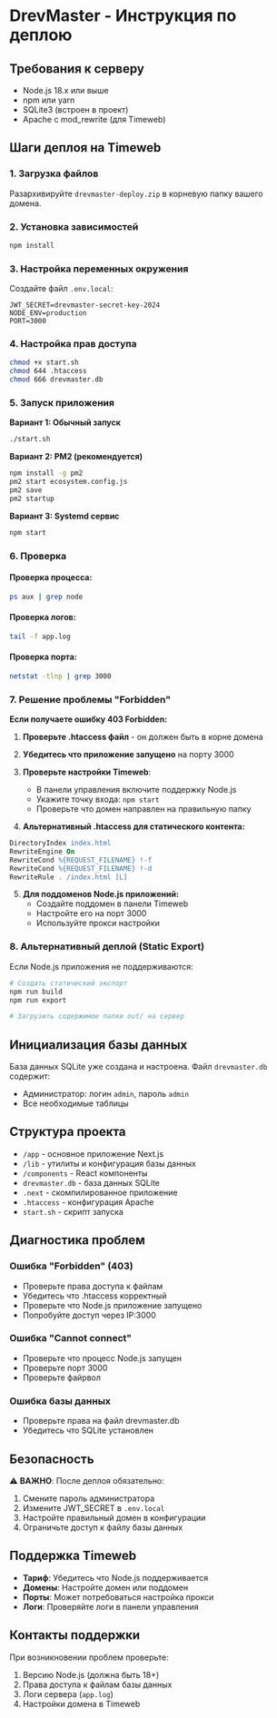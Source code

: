 # DrevMaster - Инструкция по деплою

## Требования к серверу

- Node.js 18.x или выше
- npm или yarn
- SQLite3 (встроен в проект)
- Apache с mod_rewrite (для Timeweb)

## Шаги деплоя на Timeweb

### 1. Загрузка файлов

Разархивируйте `drevmaster-deploy.zip` в корневую папку вашего домена.

### 2. Установка зависимостей

```bash
npm install
```

### 3. Настройка переменных окружения

Создайте файл `.env.local`:

```
JWT_SECRET=drevmaster-secret-key-2024
NODE_ENV=production
PORT=3000
```

### 4. Настройка прав доступа

```bash
chmod +x start.sh
chmod 644 .htaccess
chmod 666 drevmaster.db
```

### 5. Запуск приложения

**Вариант 1: Обычный запуск**

```bash
./start.sh
```

**Вариант 2: PM2 (рекомендуется)**

```bash
npm install -g pm2
pm2 start ecosystem.config.js
pm2 save
pm2 startup
```

**Вариант 3: Systemd сервис**

```bash
npm start
```

### 6. Проверка

#### Проверка процесса:

```bash
ps aux | grep node
```

#### Проверка логов:

```bash
tail -f app.log
```

#### Проверка порта:

```bash
netstat -tlnp | grep 3000
```

### 7. Решение проблемы "Forbidden"

**Если получаете ошибку 403 Forbidden:**

1. **Проверьте .htaccess файл** - он должен быть в корне домена
2. **Убедитесь что приложение запущено** на порту 3000
3. **Проверьте настройки Timeweb**:

   - В панели управления включите поддержку Node.js
   - Укажите точку входа: `npm start`
   - Проверьте что домен направлен на правильную папку

4. **Альтернативный .htaccess для статического контента:**

```apache
DirectoryIndex index.html
RewriteEngine On
RewriteCond %{REQUEST_FILENAME} !-f
RewriteCond %{REQUEST_FILENAME} !-d
RewriteRule . /index.html [L]
```

5. **Для поддоменов Node.js приложений:**
   - Создайте поддомен в панели Timeweb
   - Настройте его на порт 3000
   - Используйте прокси настройки

### 8. Альтернативный деплой (Static Export)

Если Node.js приложения не поддерживаются:

```bash
# Создать статический экспорт
npm run build
npm run export

# Загрузить содержимое папки out/ на сервер
```

## Инициализация базы данных

База данных SQLite уже создана и настроена. Файл `drevmaster.db` содержит:

- Администратор: логин `admin`, пароль `admin`
- Все необходимые таблицы

## Структура проекта

- `/app` - основное приложение Next.js
- `/lib` - утилиты и конфигурация базы данных
- `/components` - React компоненты
- `drevmaster.db` - база данных SQLite
- `.next` - скомпилированное приложение
- `.htaccess` - конфигурация Apache
- `start.sh` - скрипт запуска

## Диагностика проблем

### Ошибка "Forbidden" (403)

- Проверьте права доступа к файлам
- Убедитесь что .htaccess корректный
- Проверьте что Node.js приложение запущено
- Попробуйте доступ через IP:3000

### Ошибка "Cannot connect"

- Проверьте что процесс Node.js запущен
- Проверьте порт 3000
- Проверьте файрвол

### Ошибка базы данных

- Проверьте права на файл drevmaster.db
- Убедитесь что SQLite установлен

## Безопасность

⚠️ **ВАЖНО**: После деплоя обязательно:

1. Смените пароль администратора
2. Измените JWT_SECRET в `.env.local`
3. Настройте правильный домен в конфигурации
4. Ограничьте доступ к файлу базы данных

## Поддержка Timeweb

- **Тариф**: Убедитесь что Node.js поддерживается
- **Домены**: Настройте домен или поддомен
- **Порты**: Может потребоваться настройка прокси
- **Логи**: Проверяйте логи в панели управления

## Контакты поддержки

При возникновении проблем проверьте:

1. Версию Node.js (должна быть 18+)
2. Права доступа к файлам базы данных
3. Логи сервера (`app.log`)
4. Настройки домена в Timeweb
